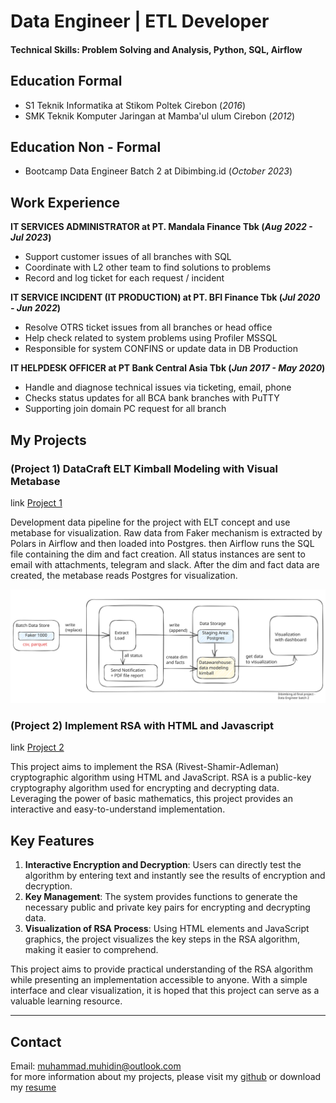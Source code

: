 # Data Engineer | ETL Developer

#### Technical Skills: Problem Solving and Analysis, Python, SQL, Airflow

## Education Formal
- S1 Teknik Informatika at Stikom Poltek Cirebon (_2016_)
- SMK Teknik Komputer Jaringan at Mamba'ul ulum Cirebon (_2012_)

## Education Non - Formal
- Bootcamp Data Engineer Batch 2 at Dibimbing.id (_October 2023_)

## Work Experience
**IT SERVICES ADMINISTRATOR at PT. Mandala Finance Tbk (_Aug 2022 - Jul 2023_)**
- Support customer issues of all branches with SQL
- Coordinate with L2 other team to find solutions to problems
- Record and log ticket for each request / incident

**IT SERVICE INCIDENT (IT PRODUCTION) at PT. BFI Finance Tbk (_Jul 2020 - Jun 2022_)**
- Resolve OTRS ticket issues from all branches or head office
- Help check related to system problems using Profiler MSSQL
- Responsible for system CONFINS or update data in DB Production

**IT HELPDESK OFFICER at PT Bank Central Asia Tbk (_Jun 2017 - May 2020_)**
- Handle and diagnose technical issues via ticketing, email, phone
- Checks status updates for all BCA bank branches with PuTTY
- Supporting join domain PC request for all branch

## My Projects
### (Project 1) DataCraft ELT Kimball Modeling with Visual Metabase
link [Project 1](https://github.com/MuhammadMuhidin/DataCraft-ELT-Kimball-Modeling-with-Visual-Metabase)

Development data pipeline for the project with ELT concept and use metabase for visualization.
Raw data from Faker mechanism is extracted by Polars in Airflow and then loaded into Postgres. then Airflow runs the SQL file containing the dim and fact creation. All status instances are sent to email with attachments, telegram and slack. After the dim and fact data are created, the metabase reads Postgres for visualization.

![project1](/assets/project1.svg)

### (Project 2) Implement RSA with HTML and Javascript
link [Project 2](https://github.com/MuhammadMuhidin/rsa)

This project aims to implement the RSA (Rivest-Shamir-Adleman) cryptographic algorithm using HTML and JavaScript. RSA is a public-key cryptography algorithm used for encrypting and decrypting data. Leveraging the power of basic mathematics, this project provides an interactive and easy-to-understand implementation.
## Key Features
1. **Interactive Encryption and Decryption**: Users can directly test the algorithm by entering text and instantly see the results of encryption and decryption.
2. **Key Management**: The system provides functions to generate the necessary public and private key pairs for encrypting and decrypting data.
3. **Visualization of RSA Process**: Using HTML elements and JavaScript graphics, the project visualizes the key steps in the RSA algorithm, making it easier to comprehend.

This project aims to provide practical understanding of the RSA algorithm while presenting an implementation accessible to anyone. With a simple interface and clear visualization, it is hoped that this project can serve as a valuable learning resource.

--------------------------------------------------
## Contact
Email: [muhammad.muhidin@outlook.com](mailto:muhammad.muhidin@outlook.com)  
for more information about my projects, please visit my [github](https://github.com/MuhammadMuhidin)
or download my [resume](/assets/resume.pdf)
